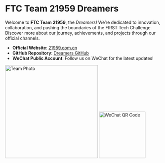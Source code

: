 # FTC Team 21959 Dreamers

Welcome to **FTC Team 21959**, the *Dreamers*! We’re dedicated to innovation, collaboration, and pushing the boundaries of the FIRST Tech Challenge. Discover more about our journey, achievements, and projects through our official channels.

- **Official Website**: [21959.com.cn](https://21959.com.cn)
- **GitHub Repository**: [Dreamers GitHub](https://github.com/21959)
- **WeChat Public Account**: Follow us on WeChat for the latest updates!

<img src="https://21959.com.cn/img/group-photo.jpg" alt="Team Photo" width="300px">  
<img src="https://github.com/user-attachments/assets/0ab6935f-ee53-4af2-82d8-9a1ec3d60433" alt="WeChat QR Code" width="150px">
